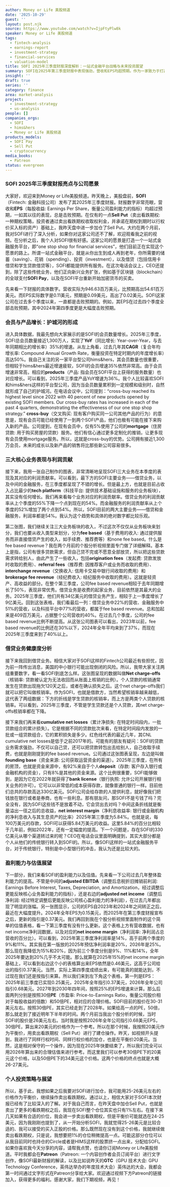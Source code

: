 ```yaml
---
author: Money or Life 美股频道
date: '2025-10-29'
guest: ''
layout: post.njk
source: https://www.youtube.com/watch?v=IjpFtyPlw8k
speaker: Money or Life 美股频道
tags:
  - fintech-analysis
  - earnings-report
  - investment-strategy
  - financial-services
  - valuation-model
title: SOFI 2025年三季度财报深度解析：一站式金融平台战略与未来投资展望
summary: SOFI在2025年第三季度财报中表现强劲，营收和EPS均超预期。作为一家致力于打造一站式金融服务平台的Fintech公司，SOFI在会员数量、产品增长及基于费用的收入方面持续取得显著进展。财报分析显示其借贷业务健康，盈利能力显著提升。本文深入探讨了SOFI的业务模式、财务数据，并结合估值模型，分享了作者基于Sell Put策略的个人投资计划。
insight: ''
draft: true
series: ''
category: finance
area: market-analysis
project:
  - investment-strategy
  - us-analysis
people: []
companies_orgs:
  - SOFI
  - hims&hers
  - Money or Life 美股频道
products_models:
  - SOFI Pay
  - Sell Put
  - cryptocurrency
media_books:
  - Patreon
status: evergreen
---
```

### SOFI 2025年三季度财报亮点与公司愿景

大家好，欢迎来到Money or Life美股频道。昨天晚上，美股盘前，**SOFI**（Fintech: 金融科技公司）发布了其2025年三季度财报。财报数字非常亮眼，营收和**EPS**（每股收益: Earnings Per Share，衡量公司盈利能力的指标）均超过预期，一如其以往的表现，总是击败预期。在仅有的一点**Sell Put**（卖出看跌期权: 一种期权策略，投资者通过卖出看跌期权收取权利金，并承诺在期权到期时以行权价买入标的资产）基础上，我昨天盘中进一步加仓了Sell Put。大约在两个月前，我对SOFI进行了深入分析，如果你对这家公司还不了解，欢迎观看我之前的视频。在分析之后，我个人对SOFI很有好感。这家公司的愿景是打造一个一站式金融服务平台，即“one stop shop for financial services”，他们目前正在实现这个愿景的路上。所谓一站式金融平台，就是从你出生到成人再到老年，你所需要的储蓄（saving）、花销（spending）、投资（investment），以及借贷（包括信用卡借贷和学生贷款借贷等），SOFI都能提供所有服务。在这次电话会议上，CEO还提到，除了这些传统业务，他们正向新兴业务扩张，例如基于区块链（blockchain）的全球支付**SOFI Pay**，以及在SOFI平台重新开始加密货币的买卖。

先来看一下财报的具体数字。营收实际为946.63百万美元，比预期高出54.61百万美元。而EPS实际数字是0.11美元，预期是0.09美元，高出了0.02美元。SOFI这家公司在过去多个季度以来，一直都是击败预期的。例如，其EPS在过去四个季度全部击败预期，其中2024年第四季度更是大幅度击败预期。

### 会员与产品增长：护城河的形成

进入具体数据，我最先想向大家展示的是SOFI的会员数量增长。2025年三季度，SOFI总会员数量接近1,300万人，实现了**YoY**（同比增长: Year-over-Year，与去年同期相比的增长率）35%的增速。从左上角看，过去几年其**CAGR**（复合年均增长率: Compound Annual Growth Rate，衡量投资在特定时期内的年度增长率）高达50%。我自己关注的另一家平台型公司hims&hers，其会员数量也很重要，但相较于hims&hers最近增速疲软，SOFI的会员增速35%依然非常高。由于会员增速非常高，相应的**products**（产品: 指会员在SOFI平台上获得的服务数量）也对应增长。可以看到，2025年三季度产品YoY增速为36%。我个人比较喜欢SOFI和hims&hers这样的平台型公司，因为当会员数量累积到一定规模和级别时，自然就形成了自己的护城河。在电话会议中，公司提到：“cross-buy reached its highest level since 2022 with 40 percent of new products opened by existing SOFI members. Our cross-buy rates has increased in each of the past 4 quarters, demonstrating the effectiveness of our one stop shop strategy.” **cross-buy**（交叉购买: 现有客户购买同一公司其他产品的行为）的意思是，现有会员可能已经使用了一到两个SOFI产品，他们也极有可能在接下来购入新的产品。公司提到，在现有会员中，仅有5%使用了公司的**mortgage**（住房贷款: 用于购买房屋的贷款）服务。他们有信心通过更多定制化的推销，让更多现有会员使用mortgage服务。所以，这就是cross-buy的优势。公司拥有接近1,300万会员，未来的成长以及新产品的销售将比那些新公司容易很多。

### 三大核心业务表现与利润贡献

接下来，我用一张自己制作的图表，非常清晰地呈现SOFI三大业务在本季度的表现及其对应的利润贡献率。可以看到，最下方的SOFI主要业务——借贷业务，以及中间的金融服务，在三季度都呈现了不错的增长。但是最上方，也就是目前占收入占比最少的**tech platform**（科技平台: 提供技术基础设施和服务的业务板块），其实没有任何增长。我们再来看每个业务对应的利润贡献率。借贷业务的利润贡献率从上个季度的55%下降一个点到现在的54%。而金融服务的利润贡献率从上个季度的52%增加了两个点到54%。所以，SOFI目前的两大主要业务——借贷和金融服务，利润率都是54%。我认为这个趋势和具体的绝对数字都比较乐观。

第二张图，我们继续关注三大业务板块的收入，不过这次不仅仅从业务板块来划分，我们也要从收入类型来划分，分为**fee based**（基于费用的收入: 通过提供服务而非直接借贷产生的收入，如手续费、推荐费等）和none fee based。什么是fee based revenue？我在两个月前的个股分析视频里面专门做了详细解释。基本上是指，公司有很多贷款需求，但自己贷不完或不愿意全部放贷，所以把这些贷款需求转给别人，由此产生了一些收入，包括**origination fees**（发起费: 贷款发放时收取的费用）、**referral fees**（推荐费: 因推荐客户或业务而收取的费用）、**interchange revenue**（交换收入: 信用卡交易中银行间收取的费用）和**brokerage fee revenue**（经纪费收入: 经纪服务中收取的费用）。这就是轻资产、高收益的部分。在整个第三季度，公司fee based revenue相较于去年同期增长了50%，表现非常优秀。借贷业务是收费的起家业务，目前依然是其最大的业务。2025年三季度，他们共有34亿美元的借贷业务产生，相较于上一季度增长了9亿美元。回到这张表格，我们看最后一列：借贷业务中22%的营收、金融服务中51%的营收，以及科技平台中77%的营收，都属于fee based revenue。总和加起来是409百万美元，占据整个公司营收的40%。在过去几个季度，公司的fee based revenue比例不断提高。从这张公司图表可以看出，2023年以前，fee based revenue的比例还在30%以下，2024年全年平均来到了37%，而现在2025年三季度来到了40%以上。

### 借贷业务健康度分析

接下来我回到借贷业务。相信大家对于SOFI这样的Fintech公司最近有些担忧，因为前一阵传出消息，美国的中小银行可能出现倒闭的风险。所以，我带大家关注两组重要数字，看一看SOFI到底怎么样。这张图呈现的数据叫做**Net charge-offs**（核销率: 贷款被认定为无法收回而从账面上核销的比例）。个人贷款的核销通常发生在贷款出现拖欠120天之后，或者在确认损失之后。这个net charge-offs我们就可以把它叫做核销率。作为SOFI，也就是借款方，当然希望核销率越来越低，这代表了两组数据：下方的折线是学生贷款的核销率，而上方是两类个人贷款的核销率。可以看到，2025年三季度，不管是学生贷款还是个人贷款，其net charge-offs核销率都在下降。

接下来我们再来看**cumulative net losses**（累计净损失: 在特定时间段内，一批贷款组合的累计损失）。它是根据不同的贷款批次来看，在特定时间段内发放的一批或一组贷款组合，它的累积损失是多少。红色线代表的最近几年，其CNL cumulative net losses是低于之前2017年的。可能有的朋友有疑问：SOFI的贷款业务需求强劲，不仅可以自己贷，还可以把贷款转包出去给别人，自己收取手续费，也就是刚刚提到的fee based revenue。公司通过这张图表呈现，左边是叫做**founding base**（资金来源: 公司获取运营资金的渠道）。2025年三季度，在所有的房顶，也就是资金来源中，有92%来自于个人**deposit**（存款: 客户存入银行或金融机构的资金），只有8%是其他的资金来源。这个比例很重要，SOFI能够做到，是因为它在2022年就获得了**bank license**（银行执照: 允许公司开展银行相关业务的许可）。它可以以非常低的成本获得存款，就像普通的银行一样。目前他们总共的存款高达330亿美元。SOFI公司会给存款的人提供利息，就好像我们把钱放在银行或者是券商，也有一些利息。那有朋友问，那SOFI不是亏钱了吗？完全没有，因为SOFI这些钱不是放着不动，它会贷出去对吗？中间这条折线就是衡量溢出一径之后的总收益，**net interest margin**（净利息收益率: 银行或金融机构的净利息收入与其生息资产的比率）2025年第三季度为5.84%。也就是说，每100万美元的存款，SOFI可以获得5.84万美元的收益。这里5.84%的百分比相较于几年前，例如2022年，还有一定幅度的提高。下一个问题是，存在SOFI的330亿美元从哪个渠道转过来的呢？CEO在电话会议里面明确提到，其实大部分都是个人从他们的传统银行转入到SOFI的。所以，像SOFI这样的一站式金融服务平台，对于传统银行，特别是中小型银行的冲击，我认为还是比较大的。

### 盈利能力与估值展望

下一部分，我们来看SOFI的盈利能力以及估值。先来看一下公司过去几年整体盈利能力的提高。不管是中间的**adjusted EBITDA**（调整后息税折旧摊销前利润: Earnings Before Interest, Taxes, Depreciation, and Amortization，经过调整后更能反映核心业务盈利能力的指标），还是右边的**adjusted net income**（调整后净利润: 经过特定调整后更能反映公司核心盈利能力的净利润），在过去几年都出现了明显的涨幅。另一张图显示，公司的EPS自2023年和2024年之间转正之后，最近在大幅度提升。2024年全年EPS为0.15美元，而2025年在第三季度财报宣布之后，更新的指引是0.37美元。我们再回到我在个股分析视频里面制作的这个简单的估值表格，看一下第三季度有没有什么更新。这个表格上方有营收数据，也有net income净利润数据，以及对应的**net income margin**（净利润率: 净利润占总营收的百分比）。可以看到，2025年第三季度净利润率是14%，高于前两个季度的9%和11%。其实我在第一版放的2025年预估净利润率是20%，2026年是25%。那么现在我降低为15%和20%，因为前三个季度分别是9%、11%和14%，全年2025年要达到20%几乎不太可能。那么就算在2025年15%的net income margin基础上，可以看到右边这个小的表格算出来EPS依然是0.46美元，这高于公司给出的指引0.37美元。当然，实际上第四季度成绩出来，有可能真的就能达到，不过现在我们还是按指引来算。所以我们来到左下角这个表格，第一列是EPS：2025年前三季度已实现0.25美元，2025年全年指引0.37美元，2026年全年公司指引0.68美元。2027年到2030年四年间，按照25%的EPS增速来计算。那么后面两列分别是按照30倍**PE**（市盈率: Price-to-Earnings Ratio，衡量公司股价相对于每股收益的倍数）和50倍PE，相对应的合理价格。SOFI目前的股价在30-31美元左右。按照30倍PE，其实已经走到了2028年。如果给高一点的PE，50倍，那么就走到了接近明年下半年的时间。两个月前当我出个股分析的时候，当时SOFI的股价是26美元左右。当时我是按照2026年全年公司指引0.68美元EPS，30倍PE，算出来20美元的价格作为一个参考。所以在那个时候，我按照20美元作为平衡价，用卖出看跌期权（Sell Put）进行了建仓操作。昨天，如视频开头提到，我进行了同样行权时间、同样行权价格的加仓，也是在平衡价20美元。当然，这是相对保守的一个操作，因为现在2025年快要结束了，所以我们完全可以用2026年算出来的合理估值来进行参考。而这里我们可以参考30倍PE下的20美元这个价格，以及50倍PE下的34美元这个价格。这两个价格的终点也就是大概26-27美元。

### 个人投资策略与展望

所以，基于此，我想如果之后我要对SOFI进行加仓，我可能用25-26美元左右的价格作为平衡价，继续操作卖出看跌期权。通过以上，相信大家对于SOFI本次财报已经有了比较深入的了解。对于我自己而言，在昨天盘中加仓Sell Put，也就是卖出了更多的看跌期权之后，我现在SOFI整个仓位其实也只有1%左右。在接下来几天如果有合适的价位，我会进一步卖出看跌期权，但是平衡价可能就选在24-25美元，因为我刚刚也提到了，从一开始分析SOFI，我就觉得25-26美元是比较合适的、我可以接受的买入正股的价格。那么既然现在没有到这个价格，我就继续做卖出看跌期权，只是说，我想要把1%的仓位稍微提高一点。可能这部分仓位可以从我目前同时也持仓的Circle或者是HIMS这样的股票挤一点出来，分配给SOFI。如果你喜欢我今天分享的内容，请帮我点赞，也请你订阅Money or Life美股频道。平时我都会在**Patreon**（Patreon: 一个内容创作者会员订阅平台）进行文字创作，像SOFI最新财报的解读，以及比如说昨天的**GTC**（GPU 技术大会: GPU Technology Conference，英伟达举办的年度技术大会）英伟达的大会，我都会第一时间通过文字形式在Patreon分享给大家。欢迎通过视频下方Patreon的链接加入，获得更多的福利。感谢大家，我们下期视频，再见！
